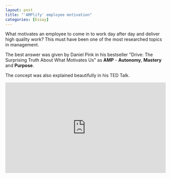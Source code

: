 ```yaml
---
layout: post
title: "'AMPlify' employee motivation"
categories: [Essay]
---
```


What motivates an employee to come in to work day after day and deliver high quality work? This must have been one of the most researched topics in management.

The best answer was given by Daniel Pink in his bestseller "Drive: The Surprising Truth About What Motivates Us" as **AMP** - **Autonomy**, **Mastery** and **Purpose**.

The concept was also explained beautifully in his TED Talk.

<div style="max-width:854px"><div style="position:relative;height:0;padding-bottom:56.25%"><iframe src="https://embed.ted.com/talks/dan_pink_on_motivation" width="854" height="480" style="position:absolute;left:0;top:0;width:100%;height:100%" frameborder="0" scrolling="no" allowfullscreen></iframe></div></div>
